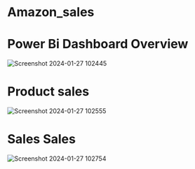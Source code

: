 # Amazon_sales
# Power Bi Dashboard Overview
![Screenshot 2024-01-27 102445](https://github.com/VishalDubey9/Amazon_sales/assets/154626826/78498909-5d1b-4d21-8c7a-d70499f4b6d6)
# Product sales
![Screenshot 2024-01-27 102555](https://github.com/VishalDubey9/Amazon_sales/assets/154626826/9da55769-3dcb-4f91-bc48-ea904ac711bd)
# Sales Sales
![Screenshot 2024-01-27 102754](https://github.com/VishalDubey9/Amazon_sales/assets/154626826/ca7f9153-e5ea-47eb-8a41-c97ea32f6f76)
